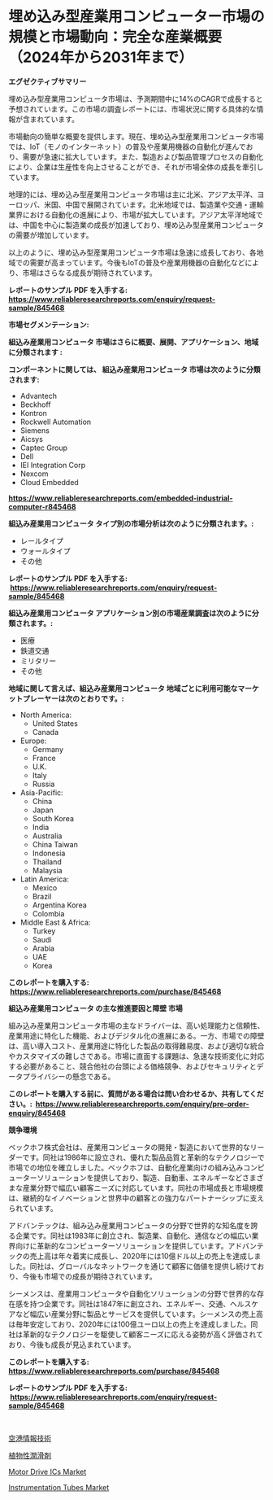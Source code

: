 <p><h1>埋め込み型産業用コンピューター市場の規模と市場動向：完全な産業概要（2024年から2031年まで）</h1></p><p><strong>エグゼクティブサマリー</strong></p>
<p><p>埋め込み型産業用コンピュータ市場は、予測期間中に14%のCAGRで成長すると予想されています。この市場の調査レポートには、市場状況に関する具体的な情報が含まれています。</p><p>市場動向の簡単な概要を提供します。現在、埋め込み型産業用コンピュータ市場では、IoT（モノのインターネット）の普及や産業用機器の自動化が進んでおり、需要が急速に拡大しています。また、製造および製品管理プロセスの自動化により、企業は生産性を向上させることができ、それが市場全体の成長を牽引しています。</p><p>地理的には、埋め込み型産業用コンピュータ市場は主に北米、アジア太平洋、ヨーロッパ、米国、中国で展開されています。北米地域では、製造業や交通・運輸業界における自動化の進展により、市場が拡大しています。アジア太平洋地域では、中国を中心に製造業の成長が加速しており、埋め込み型産業用コンピュータの需要が増加しています。</p><p>以上のように、埋め込み型産業用コンピュータ市場は急速に成長しており、各地域での需要が高まっています。今後もIoTの普及や産業用機器の自動化などにより、市場はさらなる成長が期待されています。</p></p>
<p><strong>レポートのサンプル PDF を入手する: <a href="https://www.reliableresearchreports.com/enquiry/request-sample/845468">https://www.reliableresearchreports.com/enquiry/request-sample/845468</a></strong></p>
<p><strong>市場セグメンテーション:</strong></p>
<p><strong> 組込み産業用コンピュータ 市場はさらに概要、展開、アプリケーション、地域に分類されます :</strong></p>
<p><strong>コンポーネントに関しては、 組込み産業用コンピュータ 市場は次のように分類されます: &nbsp;</strong></p>
<p><ul><li>Advantech</li><li>Beckhoff</li><li>Kontron</li><li>Rockwell Automation</li><li>Siemens</li><li>Aicsys</li><li>Captec Group</li><li>Dell</li><li>IEI Integration Corp</li><li>Nexcom</li><li>Cloud Embedded</li></ul></p>
<p><strong><a href="https://www.reliableresearchreports.com/embedded-industrial-computer-r845468">https://www.reliableresearchreports.com/embedded-industrial-computer-r845468</a></strong></p>
<p><strong> 組込み産業用コンピュータ タイプ別の市場分析は次のように分類されます。:</strong></p>
<p><ul><li>レールタイプ</li><li>ウォールタイプ</li><li>その他</li></ul></p>
<p><strong>レポートのサンプル PDF を入手する: &nbsp;<a href="https://www.reliableresearchreports.com/enquiry/request-sample/845468">https://www.reliableresearchreports.com/enquiry/request-sample/845468</a></strong></p>
<p><strong> 組込み産業用コンピュータ アプリケーション別の市場産業調査は次のように分類されます。:</strong></p>
<p><ul><li>医療</li><li>鉄道交通</li><li>ミリタリー</li><li>その他</li></ul></p>
<p><strong>地域に関して言えば、組込み産業用コンピュータ 地域ごとに利用可能なマーケットプレーヤーは次のとおりです。:</strong></p>
<p><ul>
    <li>
        North America:
        <ul>
            <li>United States</li>
            <li>Canada</li>
        </ul>
    </li>
    <li>
        Europe:
        <ul>
            <li>Germany</li>
            <li>France</li>
            <li>U.K.</li>
            <li>Italy</li>
            <li>Russia</li>
        </ul>
    </li>
    <li>
        Asia-Pacific:
        <ul>
            <li>China</li>
            <li>Japan</li>
            <li>South Korea</li>
            <li>India</li>
            <li>Australia</li>
            <li>China Taiwan</li>
            <li>Indonesia</li>
            <li>Thailand</li>
            <li>Malaysia</li>
        </ul>
    </li>
    <li>
        Latin America:
        <ul>
            <li>Mexico</li>
            <li>Brazil</li>
            <li>Argentina Korea</li>
            <li>Colombia</li>
        </ul>
    </li>
    <li>
        Middle East & Africa:
        <ul>
            <li>Turkey</li>
            <li>Saudi</li>
            <li>Arabia</li>
            <li>UAE</li>
            <li>Korea</li>
        </ul>
    </li>
    </ul></p>
<p><strong>このレポートを購入する: &nbsp;<a href="https://www.reliableresearchreports.com/purchase/845468">https://www.reliableresearchreports.com/purchase/845468</a></strong></p>
<p><strong>組込み産業用コンピュータ の主な推進要因と障壁 市場</strong></p>
<p><p>組み込み産業用コンピュータ市場の主なドライバーは、高い処理能力と信頼性、産業用途に特化した機能、およびデジタル化の進展にある。一方、市場での障壁は、高い導入コスト、産業用途に特化した製品の取得難易度、および適切な統合やカスタマイズの難しさである。市場に直面する課題は、急速な技術変化に対応する必要があること、競合他社の台頭による価格競争、およびセキュリティとデータプライバシーの懸念である。</p></p>
<p><strong>このレポートを購入する前に、質問がある場合は問い合わせるか、共有してください。:&nbsp; <a href="https://www.reliableresearchreports.com/enquiry/pre-order-enquiry/845468">https://www.reliableresearchreports.com/enquiry/pre-order-enquiry/845468</a></strong></p>
<p><strong>競争環境</strong></p>
<p><p>ベックホフ株式会社は、産業用コンピュータの開発・製造において世界的なリーダーです。同社は1986年に設立され、優れた製品品質と革新的なテクノロジーで市場での地位を確立しました。ベックホフは、自動化産業向けの組み込みコンピューターソリューションを提供しており、製造、自動車、エネルギーなどさまざまな産業分野で幅広い顧客ニーズに対応しています。同社の市場成長と市場規模は、継続的なイノベーションと世界中の顧客との強力なパートナーシップに支えられています。</p><p>アドバンテックは、組み込み産業用コンピュータの分野で世界的な知名度を誇る企業です。同社は1983年に創立され、製造業、自動化、通信などの幅広い業界向けに革新的なコンピューターソリューションを提供しています。アドバンテックの売上高は年々着実に成長し、2020年には10億ドル以上の売上を達成しました。同社は、グローバルなネットワークを通じて顧客に価値を提供し続けており、今後も市場での成長が期待されています。</p><p>シーメンスは、産業用コンピュータや自動化ソリューションの分野で世界的な存在感を持つ企業です。同社は1847年に創立され、エネルギー、交通、ヘルスケアなど幅広い産業分野に製品とサービスを提供しています。シーメンスの売上高は毎年安定しており、2020年には100億ユーロ以上の売上を達成しました。同社は革新的なテクノロジーを駆使して顧客ニーズに応える姿勢が高く評価されており、今後も成長が見込まれています。</p></p>
<p><strong>このレポートを購入する: &nbsp; <a href="https://www.reliableresearchreports.com/purchase/845468">https://www.reliableresearchreports.com/purchase/845468</a></strong></p>
<p><strong>レポートのサンプル PDF を入手する: &nbsp;<a href="https://www.reliableresearchreports.com/enquiry/request-sample/845468">https://www.reliableresearchreports.com/enquiry/request-sample/845468</a></strong><strong></strong></p>
<p>&nbsp;</p>
<p><p><a href="https://github.com/laurenreichert/Market-Research-Report-List-1/blob/main/127111019220.md">空港情報技術</a></p><p><a href="https://github.com/RodHoppe07/Market-Research-Report-List-1/blob/main/882860719221.md">植物性潤滑剤</a></p><p><a href="https://www.linkedin.com/pulse/motor-drive-ics-market-size-growing-forecasted-period-from-ft6ae?trackingId=pqAnTw8DW4wLuoV7%2BwA0Og%3D%3D">Motor Drive ICs Market</a></p><p><a href="https://www.linkedin.com/pulse/instrumentation-tubes-market-size-2024-2031-global-industrial-7qvoe?trackingId=A1nh3OmAzCOMAxfsKnjeSQ%3D%3D">Instrumentation Tubes Market</a></p></p>